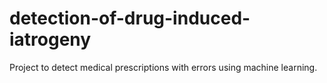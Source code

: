 # detection-of-drug-induced-iatrogeny
Project to detect medical prescriptions with errors using machine learning.
